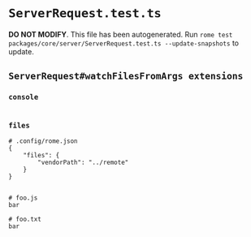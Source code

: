 # `ServerRequest.test.ts`

**DO NOT MODIFY**. This file has been autogenerated. Run `rome test packages/core/server/ServerRequest.test.ts --update-snapshots` to update.

## `ServerRequest#watchFilesFromArgs extensions`

### `console`

```

```

### `files`

```
# .config/rome.json
{
	"files": {
		"vendorPath": "../remote"
	}
}


# foo.js
bar

# foo.txt
bar

```
